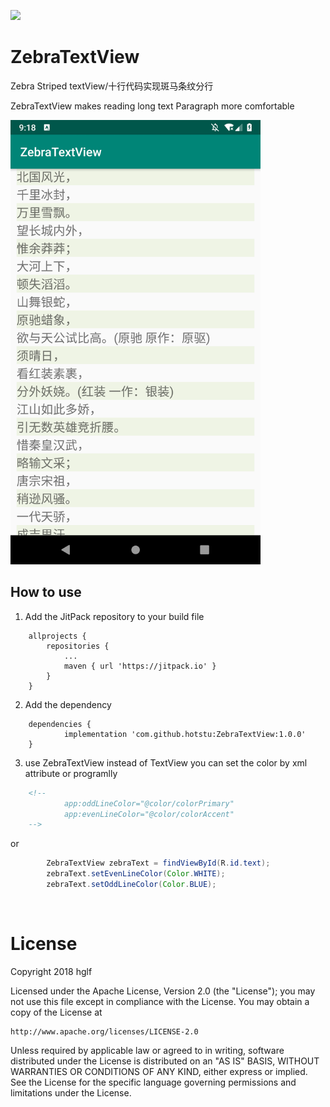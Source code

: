 [![](https://jitpack.io/v/hotstu/ZebraTextView.svg)](https://jitpack.io/#hotstu/ZebraTextView)

# ZebraTextView
Zebra Striped textView/十行代码实现斑马条纹分行


ZebraTextView makes reading long text Paragraph more comfortable

<img src="./screenshot/1.png" width="400">

## How to use

1. Add the JitPack repository to your build file
```
	allprojects {
		repositories {
			...
			maven { url 'https://jitpack.io' }
		}
	}
```
2. Add the dependency
```
	dependencies {
	        implementation 'com.github.hotstu:ZebraTextView:1.0.0'
	}
```

3. use ZebraTextView instead of TextView
you can set the color by xml attribute or programlly
```xml
    <!--
            app:oddLineColor="@color/colorPrimary"
            app:evenLineColor="@color/colorAccent"
    -->
```
or

```java
        ZebraTextView zebraText = findViewById(R.id.text);
        zebraText.setEvenLineColor(Color.WHITE);
        zebraText.setOddLineColor(Color.BLUE);
```

<br/>

# License

Copyright 2018 hglf

Licensed under the Apache License, Version 2.0 (the "License");
you may not use this file except in compliance with the License.
You may obtain a copy of the License at

    http://www.apache.org/licenses/LICENSE-2.0

Unless required by applicable law or agreed to in writing, software
distributed under the License is distributed on an "AS IS" BASIS,
WITHOUT WARRANTIES OR CONDITIONS OF ANY KIND, either express or implied.
See the License for the specific language governing permissions and
limitations under the License.

<br/>
